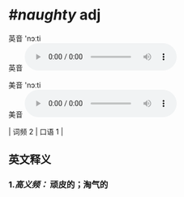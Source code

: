 # ***\#naughty*** adj
英音 'nɔːti  
英音
<audio src="./media/naughty-B.aac" controls="controls"></audio>

美音 'nɔːti  
美音
<audio src="./media/naughty.aac" controls="controls"></audio>



| 词频 2 | 口语 1 |  

英文释义
---
### 1.*高义频：* **顽皮的；淘气的**  


